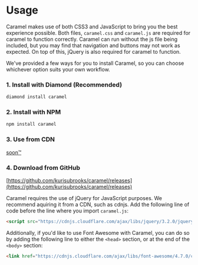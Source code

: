 <h1 class="title">Usage</h1>

Caramel makes use of both CSS3 and JavaScript to bring you the best experience possible. Both files, `caramel.css` and `caramel.js` are required for caramel to function correctly. Caramel can run without the js file being included, but you may find that navigation and buttons may not work as expected. On top of this, jQuery is also required for caramel to function.

We've provided a few ways for you to install Caramel, so you can choose whichever option suits your own workflow.

### 1. Install with Diamond (Recommended)
```bash
diamond install caramel
```

### 2. Install with NPM
```bash
npm install caramel
```

### 3. Use from CDN  
[soon™]()

### 4. Download from GitHub  
[https://github.com/kurisubrooks/caramel/releases](https://github.com/kurisubrooks/caramel/releases)

Caramel requires the use of jQuery for JavaScript purposes. We recommend aquiring it from a CDN, such as cdnjs. Add the following line of code before the line where you import `caramel.js`:
```html
<script src="https://cdnjs.cloudflare.com/ajax/libs/jquery/3.2.0/jquery.min.js"></script>
```

Additionally, if you'd like to use Font Awesome with Caramel, you can do so by adding the following line to either the `<head>` section, or at the end of the `<body>` section:
```html
<link href="https://cdnjs.cloudflare.com/ajax/libs/font-awesome/4.7.0/css/font-awesome.min.css" rel="stylesheet">
```

